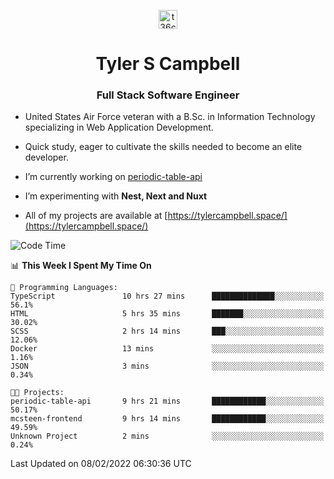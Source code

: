 <p align="center">
<a href="https://www.linkedin.com/in/t36campbell" target="blank"><img align="center" src="https://ik.imagekit.io/t36campbell/Portfolio/linkedin.png.original_m8bbGgPh6.png" alt="t36campbell" height="30" width="30" /></a>
</p>
<h1 align="center">Tyler S Campbell</h1>
<h3 align="center">Full Stack Software Engineer</h3>

* United States Air Force veteran with a B.Sc. in Information Technology specializing in Web Application Development. 

* Quick study, eager to cultivate the skills needed to become an elite developer.

* I’m currently working on [periodic-table-api](https://github.com/t36campbell/periodic-table-api)

* I’m experimenting with **Nest, Next and Nuxt**

* All of my projects are available at [https://tylercampbell.space/](https://tylercampbell.space/)

<!--START_SECTION:waka-->
![Code Time](http://img.shields.io/badge/Code%20Time-1%2C407%20hrs%2059%20mins-blue)

📊 **This Week I Spent My Time On** 

```text
💬 Programming Languages: 
TypeScript               10 hrs 27 mins      ██████████████░░░░░░░░░░░   56.1% 
HTML                     5 hrs 35 mins       ███████░░░░░░░░░░░░░░░░░░   30.02% 
SCSS                     2 hrs 14 mins       ███░░░░░░░░░░░░░░░░░░░░░░   12.06% 
Docker                   13 mins             ░░░░░░░░░░░░░░░░░░░░░░░░░   1.16% 
JSON                     3 mins              ░░░░░░░░░░░░░░░░░░░░░░░░░   0.34%

🐱‍💻 Projects: 
periodic-table-api       9 hrs 21 mins       ████████████░░░░░░░░░░░░░   50.17% 
mcsteen-frontend         9 hrs 14 mins       ████████████░░░░░░░░░░░░░   49.59% 
Unknown Project          2 mins              ░░░░░░░░░░░░░░░░░░░░░░░░░   0.24%

```


 Last Updated on 08/02/2022 06:30:36 UTC
<!--END_SECTION:waka-->
